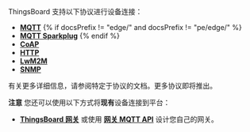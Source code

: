 ThingsBoard 支持以下协议进行设备连接：

- **[MQTT](/docs/{{docsPrefix}}reference/mqtt-api)**
{% if docsPrefix != "edge/" and docsPrefix != "pe/edge/" %}
- **[MQTT Sparkplug](/docs/{{docsPrefix}}reference/mqtt-sparkplug-api)**
{% endif %}
- **[CoAP](/docs/{{docsPrefix}}reference/coap-api)**
- **[HTTP](/docs/{{docsPrefix}}reference/http-api)**
- **[LwM2M](/docs/{{docsPrefix}}reference/lwm2m-api)**
- **[SNMP](/docs/{{docsPrefix}}reference/snmp-api)**

有关更多详细信息，请参阅特定于协议的文档。更多协议即将推出。

**注意** 您还可以使用以下方式将**现有**设备连接到平台：

- **[ThingsBoard 网关](/docs/iot-gateway/what-is-iot-gateway/)**
或使用 **[网关 MQTT API](/docs/{{docsPrefix}}reference/gateway-mqtt-api/)** 设计您自己的网关。
